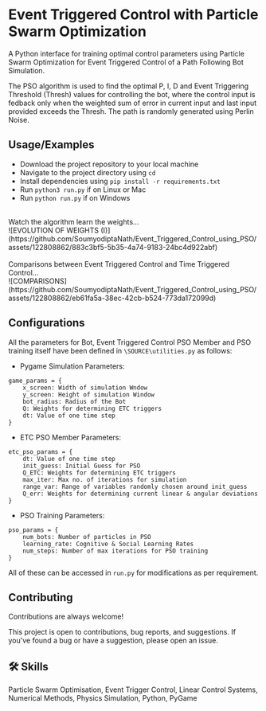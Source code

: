 
# Event Triggered Control with Particle Swarm Optimization

A Python interface for training optimal control parameters using Particle Swarm Optimization for Event Triggered Control of a Path Following Bot Simulation.

The PSO algorithm is used to find the optimal P, I, D and Event Triggering Threshold (Thresh) values for controlling the bot, where the control input is fedback only when the weighted sum of error in current input and last input provided exceeds the Thresh. The path is randomly generated using Perlin Noise.


## Usage/Examples

- Download the project repository to your local machine
- Navigate to the project directory using `cd`
- Install dependencies using `pip install -r requirements.txt`
- Run `python3 run.py` if on Linux or Mac
- Run `python run.py` if on Windows

<br/>
Watch the algorithm learn the weights...
<br/>
![EVOLUTION OF WEIGHTS (I)](https://github.com/SoumyodiptaNath/Event_Triggered_Control_using_PSO/assets/122808862/883c3bf5-5b35-4a74-9183-24bc4d922abf)
<br/>

<br/>
Comparisons between Event Triggered Control and Time Triggered Control...
<br/>
![COMPARISONS](https://github.com/SoumyodiptaNath/Event_Triggered_Control_using_PSO/assets/122808862/eb61fa5a-38ec-42cb-b524-773da172099d)
<br/>

## Configurations

All the parameters for Bot, Event Triggered Control PSO Member and PSO training itself have been defined in `\SOURCE\utilities.py` as follows:

- Pygame Simulation Parameters:

```
game_params = {
    x_screen: Width of simulation Wndow
    y_screen: Height of simulation Window
    bot_radius: Radius of the Bot 
    Q: Weights for determining ETC triggers
    dt: Value of one time step
}
```

- ETC PSO Member Parameters:

```
etc_pso_params = {
    dt: Value of one time step
    init_guess: Initial Guess for PSO
    Q_ETC: Weights for determining ETC triggers
    max_iter: Max no. of iterations for simulation
    range_var: Range of variables randomly chosen around init_guess
    Q_err: Weights for determining current linear & angular deviations
}
```

- PSO Training Parameters:

```
pso_params = {
    num_bots: Number of particles in PSO
    learning_rate: Cognitive & Social Learning Rates
    num_steps: Number of max iterations for PSO training
}
```
All of these can be accessed in `run.py` for modifications as per requirement.


## Contributing

Contributions are always welcome!

This project is open to contributions, bug reports, and suggestions. If you've found a bug or have a suggestion, please open an issue.


## 🛠 Skills
Particle Swarm Optimisation, Event Trigger Control, Linear Control Systems, Numerical Methods, Physics Simulation, Python, PyGame

